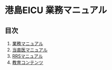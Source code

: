 # 港島EICU 業務マニュアル
## 目次
1. [業務マニュアル](manual/EICU_manual_for_doc.md) 
1. [当直医マニュアル](manual/EICU_manual_for_night_shift.md)
1. [RRSマニュアル](RRS/RRS_manual_for_doc.md)
1. [教育コンテンツ](education/EICU_education.md)
